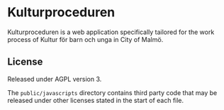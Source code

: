 # Kulturproceduren

Kulturproceduren is a web application specifically tailored for the work process
of Kultur för barn och unga in City of Malmö.

## License

Released under AGPL version 3.

The `public/javascripts` directory contains third party code that may be
released under other licenses stated in the start of each file.

